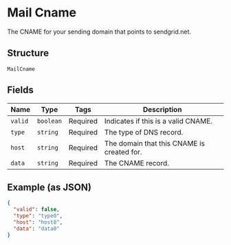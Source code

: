 
# Mail Cname

The CNAME for your sending domain that points to sendgrid.net.

## Structure

`MailCname`

## Fields

| Name | Type | Tags | Description |
|  --- | --- | --- | --- |
| `valid` | `boolean` | Required | Indicates if this is a valid CNAME. |
| `type` | `string` | Required | The type of DNS record. |
| `host` | `string` | Required | The domain that this CNAME is created for. |
| `data` | `string` | Required | The CNAME record. |

## Example (as JSON)

```json
{
  "valid": false,
  "type": "type0",
  "host": "host8",
  "data": "data0"
}
```

